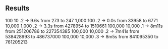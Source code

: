 ## Results

100 10 .2 -> 9.6s from 273 to 247 
1,000 100 .2 -> 0.0s from 33958 to 6771
10,000 1,000 .2 -> 3.3s from 4278954 to 1510661
100,000 10,000 .1 -> 8m11s from 251206786 to 227354385
100,000 10,000 .2 -> 7m41s from 538428993 to 486737000
100,000 10,000 .3 -> 8m5s from 841095350 to 761205213